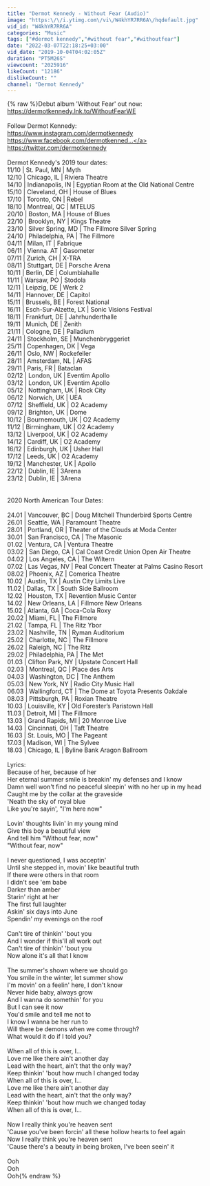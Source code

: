 ```yaml
---
title: "Dermot Kennedy - Without Fear (Audio)"
image: "https:\/\/i.ytimg.com\/vi\/W4khYR7RR6A\/hqdefault.jpg"
vid_id: "W4khYR7RR6A"
categories: "Music"
tags: ["#dermot kennedy","#without fear","#withoutfear"]
date: "2022-03-07T22:18:25+03:00"
vid_date: "2019-10-04T04:02:05Z"
duration: "PT5M26S"
viewcount: "2025916"
likeCount: "12186"
dislikeCount: ""
channel: "Dermot Kennedy"
---
```

{% raw %}Debut album 'Without Fear' out now:<br /><a rel="nofollow" target="blank" href="https://dermotkennedy.lnk.to/WithoutFearWE">https://dermotkennedy.lnk.to/WithoutFearWE</a><br /><br />Follow Dermot Kennedy: <br /><a rel="nofollow" target="blank" href="https://www.instagram.com/dermotkennedy">https://www.instagram.com/dermotkennedy</a> <br /><a rel="nofollow" target="blank" href="https://www.facebook.com/dermotkenned...">https://www.facebook.com/dermotkenned...</a><br /><a rel="nofollow" target="blank" href="https://twitter.com/dermotkennedy">https://twitter.com/dermotkennedy</a><br /><br />Dermot Kennedy's 2019 tour dates: <br />11/10 | St. Paul, MN | Myth<br />12/10 | Chicago, IL | Riviera Theatre<br />14/10 | Indianapolis, IN | Egyptian Room at the Old National Centre<br />15/10 | Cleveland, OH | House of Blues<br />17/10 | Toronto, ON | Rebel<br />18/10 | Montreal, QC | MTELUS<br />20/10 | Boston, MA | House of Blues<br />22/10 | Brooklyn, NY | Kings Theatre<br />23/10 | Silver Spring, MD | The Fillmore Silver Spring<br />24/10 | Philadelphia, PA | The Fillmore<br />04/11 | Milan, IT | Fabrique<br />06/11 | Vienna. AT | Gasometer<br />07/11 | Zurich, CH | X-TRA<br />08/11 | Stuttgart, DE | Porsche Arena<br />10/11 | Berlin, DE | Columbiahalle<br />11/11 | Warsaw, PO | Stodola<br />12/11 | Leipzig, DE | Werk 2<br />14/11 | Hannover, DE | Capitol<br />15/11 | Brussels, BE | Forest National<br />16/11 | Esch-Sur-Alzette, LX | Sonic Visions Festival  <br />18/11 | Frankfurt, DE | Jahrhunderthalle <br />19/11 | Munich, DE | Zenith<br />21/11 | Cologne, DE | Palladium<br />24/11 | Stockholm, SE | Munchenbryggeriet<br />25/11 | Copenhagen, DK | Vega<br />26/11 | Oslo, NW | Rockefeller<br />28/11 | Amsterdam, NL | AFAS<br />29/11 | Paris, FR | Bataclan<br />02/12 | London, UK | Eventim Apollo<br />03/12 | London, UK | Eventim Apollo<br />05/12 | Nottingham, UK | Rock City<br />06/12 | Norwich, UK | UEA<br />07/12 | Sheffield, UK | O2 Academy<br />09/12 | Brighton, UK | Dome<br />10/12 | Bournemouth, UK | O2 Academy<br />11/12 | Birmingham, UK | O2 Academy<br />13/12 | Liverpool, UK | O2 Academy<br />14/12 | Cardiff, UK | O2 Academy<br />16/12 | Edinburgh, UK | Usher Hall<br />17/12 | Leeds, UK | O2 Academy<br />19/12 | Manchester, UK | Apollo<br />22/12 | Dublin, IE | 3Arena<br />23/12 | Dublin, IE | 3Arena<br /><br /><br />2020 North American Tour Dates:<br /><br />24.01 | Vancouver, BC | Doug Mitchell Thunderbird Sports Centre<br />26.01 | Seattle, WA  | Paramount Theatre<br />28.01 | Portland, OR  | Theater of the Clouds at Moda Center<br />30.01 | San Francisco, CA  | The Masonic<br />01.02 | Ventura, CA | Ventura Theatre<br />03.02 | San Diego, CA  | Cal Coast Credit Union Open Air Theatre<br />04.02 | Los Angeles, CA  | The Wiltern<br />07.02 | Las Vegas, NV | Peal Concert Theater at Palms Casino Resort<br />08.02 | Phoenix, AZ | Comerica Theatre<br />10.02 | Austin, TX | Austin City Limits Live<br />11.02 | Dallas, TX | South Side Ballroom<br />12.02 | Houston, TX | Revention Music Center<br />14.02 | New Orleans, LA | Fillmore New Orleans<br />15.02 | Atlanta, GA | Coca-Cola Roxy<br />20.02 | Miami, FL | The Fillmore<br />21.02 | Tampa, FL | The Ritz Ybor<br />23.02 | Nashville, TN | Ryman Auditorium<br />25.02 | Charlotte, NC | The Fillmore<br />26.02 | Raleigh, NC | The Ritz<br />29.02 | Philadelphia, PA | The Met<br />01.03 | Clifton Park, NY | Upstate Concert Hall<br />02.03 | Montreal, QC | Place des Arts<br />04.03 | Washington, DC | The Anthem<br />05.03 | New York, NY | Radio City Music Hall<br />06.03 | Wallingford, CT | The Dome at Toyota Presents Oakdale<br />08.03 | Pittsburgh, PA | Roxian Theatre<br />10.03 | Louisville, KY | Old Forester’s Paristown Hall<br />11.03 | Detroit, MI | The Fillmore<br />13.03 | Grand Rapids, MI | 20 Monroe Live<br />14.03 | Cincinnati, OH | Taft Theatre<br />16.03 | St. Louis, MO | The Pageant<br />17.03 | Madison, WI | The Sylvee<br />18.03 | Chicago, IL | Byline Bank Aragon Ballroom<br /><br />Lyrics:<br />Because of her, because of her<br />Her eternal summer smile is breakin' my defenses and I know<br />Damn well won't find no peaceful sleepin' with no her up in my head<br />Caught me by the collar at the graveside<br />'Neath the sky of royal blue<br />Like you're sayin', &quot;I'm here now&quot;<br /><br />Lovin' thoughts livin' in my young mind<br />Give this boy a beautiful view<br />And tell him &quot;Without fear, now&quot;<br />&quot;Without fear, now&quot;<br /><br />I never questioned, I was acceptin'<br />Until she stepped in, movin' like beautiful truth<br />If there were others in that room<br />I didn't see 'em babe<br />Darker than amber<br />Starin' right at her<br />The first full laughter<br />Askin' six days into June<br />Spendin' my evenings on the roof<br /><br />Can't tire of thinkin' 'bout you<br />And I wonder if this'll all work out<br />Can't tire of thinkin' 'bout you<br />Now alone it's all that I know<br /><br />The summer's shown where we should go<br />You smile in the winter, let summer show<br />I'm movin' on a feelin' here, I don't know<br />Never hide baby, always grow<br />And I wanna do somethin' for you<br />But I can see it now<br />You'd smile and tell me not to<br />I know I wanna be her run to<br />Will there be demons when we come through?<br />What would it do if I told you?<br /><br />When all of this is over, I...<br />Love me like there ain't another day<br />Lead with the heart, ain't that the only way?<br />Keep thinkin' 'bout how much I changed today<br />When all of this is over, I...<br />Love me like there ain't another day<br />Lead with the heart, ain't that the only way?<br />Keep thinkin' 'bout how much we changed today<br />When all of this is over, I...<br /><br />Now I really think you're heaven sent<br />'Cause you've been forcin' all these hollow hearts to feel again<br />Now I really think you're heaven sent<br />'Cause there's a beauty in being broken, I've been seein' it<br /><br />Ooh<br />Ooh<br />Ooh{% endraw %}
